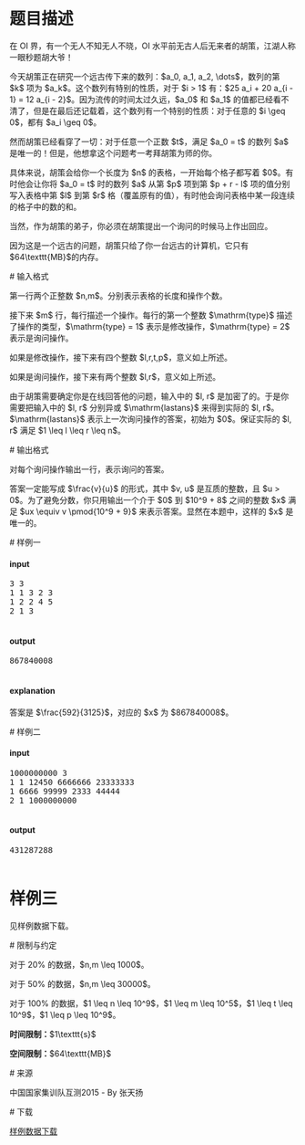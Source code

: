 # 题目描述

<p>在 OI 界，有一个无人不知无人不晓，OI 水平前无古人后无来者的胡策，江湖人称一眼秒题胡大爷！</p>
<p>今天胡策正在研究一个远古传下来的数列：$a_0, a_1, a_2, \dots$，数列的第 $k$ 项为 $a_k$。这个数列有特别的性质，对于 $i &gt; 1$ 有：$25 a_i + 20 a_{i - 1} = 12 a_{i - 2}$。因为流传的时间太过久远，$a_0$ 和 $a_1$ 的值都已经看不清了，但是在最后还记载着，这个数列有一个特别的性质：对于任意的 $i \geq 0$，都有  $a_i \geq 0$。</p>
<p>然而胡策已经看穿了一切：对于任意一个正数 $t$，满足 $a_0 = t$ 的数列 $a$ 是唯一的！但是，他想拿这个问题考一考拜胡策为师的你。</p>
<p>具体来说，胡策会给你一个长度为 $n$ 的表格，一开始每个格子都写着 $0$。有时他会让你将 $a_0 = t$ 时的数列 $a$ 从第 $p$ 项到第 $p + r - l$ 项的值分别写入表格中第 $l$ 到第 $r$ 格（覆盖原有的值），有时他会询问表格中某一段连续的格子中的数的和。</p>
<p>当然，作为胡策的弟子，你必须在胡策提出一个询问的时候马上作出回应。</p>
<p>因为这是一个远古的问题，胡策只给了你一台远古的计算机，它只有 $64\texttt{MB}$的内存。</p>
# 输入格式


<p>第一行两个正整数 $n,m$。分别表示表格的长度和操作个数。</p>
<p>接下来 $m$ 行，每行描述一个操作。每行的第一个整数 $\mathrm{type}$ 描述了操作的类型，$\mathrm{type} = 1$ 表示是修改操作，$\mathrm{type} = 2$ 表示是询问操作。</p>
<p>如果是修改操作，接下来有四个整数 $l,r,t,p$，意义如上所述。</p>
<p>如果是询问操作，接下来有两个整数 $l,r$，意义如上所述。</p>
<p>由于胡策需要确定你是在线回答他的问题，输入中的 $l, r$ 是加密了的。于是你需要把输入中的 $l, r$ 分别异或 $\mathrm{lastans}$ 来得到实际的 $l, r$。$\mathrm{lastans}$ 表示上一次询问操作的答案，初始为 $0$。保证实际的 $l, r$ 满足 $1 \leq l \leq r \leq n$。</p>
# 输出格式


<p>对每个询问操作输出一行，表示询问的答案。</p>
<p>答案一定能写成 $\frac{v}{u}$ 的形式，其中 $v, u$ 是互质的整数，且 $u &gt; 0$。为了避免分数，你只用输出一个介于 $0$ 到 $10^9 + 8$ 之间的整数 $x$ 满足 $ux \equiv v \pmod{10^9 + 9}$ 来表示答案。显然在本题中，这样的 $x$ 是唯一的。</p>
# 样例一


<h4>input</h4>
<pre>3 3
1 1 3 2 3
1 2 2 4 5
2 1 3

</pre>

<h4>output</h4>
<pre>867840008

</pre>

<h4>explanation</h4>
<p>答案是 $\frac{592}{3125}$，对应的 $x$ 为 $867840008$。</p>
# 样例二


<h4>input</h4>
<pre>1000000000 3
1 1 12450 6666666 23333333
1 6666 99999 2333 44444
2 1 1000000000

</pre>

<h4>output</h4>
<pre>431287288

</pre>

# 样例三


<p>见样例数据下载。</p>
# 限制与约定


<p>对于 20% 的数据，$n,m \leq 1000$。</p>
<p>对于 50% 的数据，$n,m \leq 30000$。</p>
<p>对于 100% 的数据，$1 \leq n \leq 10^9$，$1 \leq m \leq 10^5$，$1 \leq t \leq 10^9$，$1 \leq p \leq 10^9$。</p>
<p><strong>时间限制：</strong>$1\texttt{s}$</p>
<p><strong>空间限制：</strong>$64\texttt{MB}$</p>
# 来源


<p>中国国家集训队互测2015 - By 张天扬</p>
# 下载


<p><a href="/download.php?type=problem&amp;id=95">样例数据下载</a></p>
